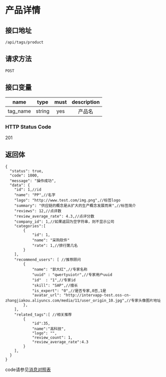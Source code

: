 # 产品详情

## 接口地址

`/api/tags/product`

## 请求方法

```POST ```

## 接口变量

| name     | type     | must     | description |
|----------|:--------:|:--------:|:--------:|
| tag_name  | string   | yes      | 产品名  |

### HTTP Status Code

201

## 返回体

```json5
{
  "status": true,
  "code": 1000,
  "message": "操作成功",
  "data": {
    "id": 1,//id
    "name": "PP",//名字
    "logo": "http://www.test.com/img.png",//标签logo
    "summary": "供应链的概念是从扩大的生产概念发展而来",//标签简介
    "reviews": 12,//点评数
    "review_average_rate": 4.3,//点评分数
    "company_id": 1,//如果返回为空字符串，则不显示公司
    "categories":[
        {
            "id": 1,
            "name": "采购软件"
            "rate": 1,//排行第几名
        }
    ],
    "recommend_users": [ //推荐顾问
        {
            "name": "郭大红",//专家名称
            "uuid" : "qwertyuiotr",//专家用户uuid
            "id"  : "1",//专家id
            "skill": "SAP",//擅长
            "is_expert": "0",//是否专家,0否,1是
            "avatar_url": "http://intervapp-test.oss-cn-zhangjiakou.aliyuncs.com/media/11/user_origin_10.jpg",//专家头像图片地址
        },
    ],
    "related_tags":[ //相关推荐
        {
            "id":35,
            "name":"高科技",
            "logo": "",
            "review_count": 1,
            "review_average_rate":4.3
        }
    ],
  }
}
``` 

code请参见[消息对照表](消息对照表.md)
